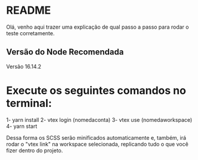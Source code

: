 # README #

Olá, venho aqui trazer uma explicação de qual passo a passo para rodar o teste corretamente.

## Versão do Node Recomendada
Versão 16.14.2

# Execute os seguintes comandos no terminal: #

1- yarn install
2- vtex login (nomedaconta)
3- vtex use (nomedaworkspace)
4- yarn start

Dessa forma os SCSS serão minificados automaticamente e, também, irá rodar o "vtex link" na workspace selecionada, replicando tudo o que você fizer dentro do projeto.